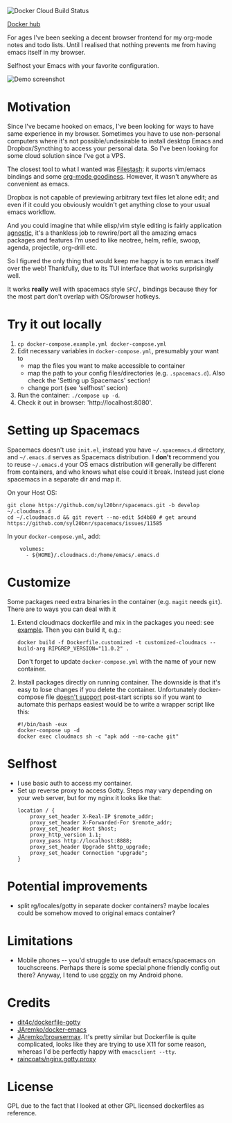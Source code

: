 ![Docker Cloud Build Status](https://img.shields.io/docker/cloud/build/karlicoss/cloudmacs)

[Docker hub](https://hub.docker.com/r/karlicoss/cloudmacs)

For ages I've been seeking a decent browser frontend for my org-mode notes and todo lists. Until I realised that nothing prevents me from having emacs itself in my browser.

Selfhost your Emacs with your favorite configuration.

![Demo screenshot](https://user-images.githubusercontent.com/291333/64866462-26e25c80-d644-11e9-9ad5-ad9d9808b0cb.png)

# Motivation
Since I've became hooked on emacs, I've been looking for ways to have same experience in my browser.
Sometimes you have to use non-personal computers where it's not possible/undesirable to install desktop Emacs and Dropbox/Syncthing to access your personal data. 
So I've been looking for some cloud solution since I've got a VPS.

The closest tool to what I wanted was [Filestash](https://github.com/mickael-kerjean/filestash): it suports vim/emacs bindings and some [org-mode goodiness](https://www.filestash.app/2018/05/31/release-note-v0.1). However, it wasn't anywhere as convenient as emacs.

Dropbox is not capable of previewing arbitrary text files let alone edit; and even if it could you obviously wouldn't get anything close to your usual emacs workflow.

And you could imagine that while elisp/vim style editing is fairly application [agnostic](https://github.com/brookhong/Surfingkeys#vim-editor-and-emacs-editor), it's a thankless job to rewrire/port all the amazing emacs packages and features I'm used to like neotree, helm, refile, swoop, agenda, projectile, org-drill etc.

So I figured the only thing that would keep me happy is to run emacs itself over the web! Thankfully, due to its TUI interface that works surprisingly well.

It works **really** well with spacemacs style `SPC`/`,` bindings because they for the most part don't overlap with OS/browser hotkeys.

# Try it out locally 
1. `cp docker-compose.example.yml docker-compose.yml`
2. Edit necessary variables in `docker-compose.yml`, presumably your want to
   * map the files you want to make accessible to container
   * map the path to your config files/directories (e.g. `.spacemacs.d`). Also check the 'Setting up Spacemacs' section!
   * change port (see 'selfhost' secion)
3. Run the container: `./compose up -d`.
4. Check it out in browser: 'http://localhost:8080'.

# Setting up Spacemacs
Spacemacs doesn't use `init.el`, instead you have `~/.spacemacs.d` directory, and `~/.emacs.d` serves as Spacemacs distribution.
I **don't** recommend you to reuse `~/.emacs.d` your OS emacs distribution will generally be different from containers, 
and who knows what else could it break. Instead just clone spacemacs in a separate dir and map it.

On your Host OS:

```
git clone https://github.com/syl20bnr/spacemacs.git -b develop ~/.cloudmacs.d
cd ~/.cloudmacs.d && git revert --no-edit 5d4b80 # get around https://github.com/syl20bnr/spacemacs/issues/11585
```

In your `docker-compose.yml`, add:
```
    volumes:
      - ${HOME}/.cloudmacs.d:/home/emacs/.emacs.d
```

# Customize
Some packages need extra binaries in the container (e.g. `magit` needs `git`). There are to ways you can deal with it

1. Extend cloudmacs dockerfile and mix in the packages you need: see [example](Dockerfile.customized).
   Then you can build it, e.g.:
   ```
   docker build -f Dockerfile.customized -t customized-cloudmacs --build-arg RIPGREP_VERSION="11.0.2" .
   ```
   Don't forget to update `docker-compose.yml` with the name of your new container.

2. Install packages directly on running container. The downside is that it's easy to lose changes if you delete the container. 
   Unfortunately docker-compose file [doesn't support](https://github.com/docker/compose/issues/1809) post-start scripts
   so if you want to automate this perhaps easiest would be to write a wrapper script like this:
   ```
   #!/bin/bash -eux
   docker-compose up -d
   docker exec cloudmacs sh -c "apk add --no-cache git"
   ```
 
# Selfhost
* I use basic auth to access my container.
* Set up reverse proxy to access Gotty. Steps may vary depending on your web server, but for my nginx it looks like that:
  ```
  location / {
      proxy_set_header X-Real-IP $remote_addr;
      proxy_set_header X-Forwarded-For $remote_addr;
      proxy_set_header Host $host;
      proxy_http_version 1.1;
      proxy_pass http://localhost:8888;
      proxy_set_header Upgrade $http_upgrade;
      proxy_set_header Connection "upgrade";
  }
  ```


# Potential improvements
* split rg/locales/gotty in separate docker containers? maybe locales could be somehow moved to original emacs container?

# Limitations
* Mobile phones -- you'd struggle to use default emacs/spacemacs on touchscreens. Perhaps there is some special phone friendly config out there?
  Anyway, I tend to use [orgzly](https://github.com/orgzly/orgzly-android) on my Android phone.

# Credits
* [dit4c/dockerfile-gotty](https://github.com/dit4c/dockerfile-gotty)
* [JAremko/docker-emacs](https://github.com/JAremko/docker-emacs)
* [JAremko/browsermax](https://github.com/JAremko/browsermax). It's pretty similar but Dockerfile is quite complicated, looks like they are trying to use X11 for some reason, whereas I'd be perfectly happy with `emacsclient --tty`.
* [raincoats/nginx.gotty.proxy](https://github.com/raincoats/nginx.gotty.proxy)

# License
GPL due to the fact that I looked at other GPL licensed dockerfiles as reference.
